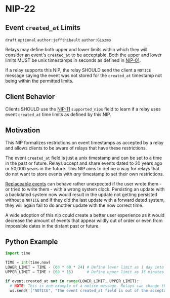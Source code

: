 NIP-22
======

Event `created_at` Limits
---------------------------

`draft` `optional` `author:jeffthibault` `author:Giszmo`

Relays may define both upper and lower limits within which they will consider an event's `created_at` to be acceptable. Both the upper and lower limits MUST be unix timestamps in seconds as defined in [NIP-01](01.md).

If a relay supports this NIP, the relay SHOULD send the client a `NOTICE` message saying the event was not stored for the `created_at` timestamp not being within the permitted limits.

Client Behavior
---------------

Clients SHOULD use the [NIP-11](11.md) `supported_nips` field to learn if a relay uses event `created_at` time limits as defined by this NIP.

Motivation
----------

This NIP formalizes restrictions on event timestamps as accepted by a relay and allows clients to be aware of relays that have these restrictions.

The event `created_at` field is just a unix timestamp and can be set to a time in the past or future. Relays accept and share events dated to 20 years ago or 50,000 years in the future. This NIP aims to define a way for relays that do not want to store events with *any* timestamp to set their own restrictions.

[Replaceable events](16.md#replaceable-events) can behave rather unexpected if the user wrote them - or tried to write them - with a wrong system clock. Persisting an update with a backdated system now would result in the update not getting persisted without a `NOTICE` and if they did the last update with a forward dated system, they will again fail to do another update with the now correct time.

A wide adoption of this nip could create a better user experience as it would decrease the amount of events that appear wildly out of order or even from impossible dates in the distant past or future.

Python Example
--------------

```python
import time

TIME = int(time.now)
LOWER_LIMIT = TIME - (60 * 60 * 24) # Define lower limit as 1 day into the past
UPPER_LIMIT = TIME + (60 * 15)      # Define upper limit as 15 minutes into the future

if event.created_at not in range(LOWER_LIMIT, UPPER_LIMIT):
  # NOTE: This is one example of a notice message. Relays can change this to notify clients however they like.
  ws.send('["NOTICE", "The event created_at field is out of the acceptable range (-24h, +15min) for this relay and was not stored."]')
```
